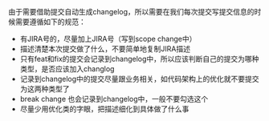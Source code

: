 由于需要借助提交自动生成changelog，所以需要在我们每次提交写提交信息的时候需要遵循如下的规范：

- 有JIRA号的，尽量加上JIRA号（写到scope change中）
- 描述清楚本次提交做了什么，不要简单地复制JIRA描述
- 只有feat和fix的提交会记录到changelog中，所以应该判断自己的提交为哪种类型，是否应该加入changlog
- 记录到changelog中的提交尽量跟业务相关，如代码架构上的优化就不要提交为这两种类型了
- break change 也会记录到changelog中，一般不要勾选这个
- 尽量少用优化类的字眼，把描述细化到具体做了什么事